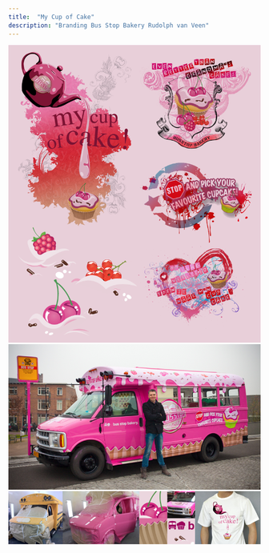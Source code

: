```yaml
---
title:  "My Cup of Cake"
description: "Branding Bus Stop Bakery Rudolph van Veen"
---
```


![Bus Stop Bakery](images/work/Cup-a-cake.png)
![Bus Stop Bakery](images/work/BSB_Me.png)
![Bus Stop Bakery](images/work/BSB_details.png)
